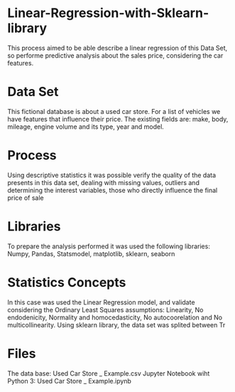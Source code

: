 # Linear-Regression-with-Sklearn-library
This process aimed to be able describe a linear regression of this Data Set, so performe predictive analysis about the sales price, considering the car features. 

# Data Set
This fictional database is about a used car store. For a list of vehicles we have features that influence their price.
The existing fields are: make, body, mileage, engine volume and its type, year and model.

# Process
Using descriptive statistics it was possible verify the quality of the data presents in this data set, dealing with missing values, outliers and determining the interest variables, those who directly influence the final price of sale

# Libraries
To prepare the analysis performed it was used the following libraries:
Numpy, Pandas, Statsmodel, matplotlib, sklearn, seaborn

# Statistics Concepts
In this case was used the Linear Regression model, and validate considering the Ordinary Least Squares assumptions: Linearity, No endodenicity, Normality and homocedasticity, No autocoorelation and No multicollinearity. 
Using sklearn library, the data set was splited between Tr

# Files
The data base: Used Car Store _ Example.csv
Jupyter Notebook wiht Python 3: Used Car Store _ Example.ipynb
